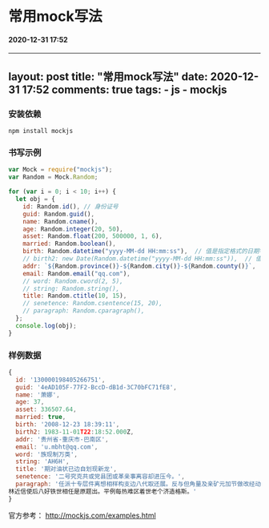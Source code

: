 # 常用mock写法
#### 2020-12-31 17:52

---
layout: post
title: "常用mock写法"
date: 2020-12-31 17:52
comments: true
tags:
	- js
	- mockjs
---

### 安装依赖
```
npm install mockjs
```

### 书写示例

```javascript
var Mock = require("mockjs");
var Random = Mock.Random;

for (var i = 0; i < 10; i++) {
  let obj = {
    id: Random.id(), // 身份证号
    guid: Random.guid(),
    name: Random.cname(),
    age: Random.integer(20, 50),
    asset: Random.float(200, 500000, 1, 6),
    married: Random.boolean(),
    birth: Random.datetime("yyyy-MM-dd HH:mm:ss"),  // 值是指定格式的日期字符串
    // birth2: new Date(Random.datetime("yyyy-MM-dd HH:mm:ss")),  // 值是 Date 类型
    addr: `${Random.province()}-${Random.city()}-${Random.county()}`,
    email: Random.email("qq.com"),
    // word: Random.cword(2, 5),
    // string: Random.string(),
    title: Random.ctitle(10, 15),
    // senetence: Random.csentence(15, 20),
    // paragraph: Random.cparagraph(),
  };
  console.log(obj);
}
```

### 样例数据
```javascript
{
  id: '130000198405266751',
  guid: '4eAD105F-77F2-BccD-dB1d-3C70bFC71fE8',
  name: '萧娜',
  age: 37,
  asset: 336507.64,
  married: true,
  birth: '2008-12-23 18:39:11',
  birth2: 1983-11-01T22:18:52.000Z,
  addr: '贵州省-重庆市-巴南区',
  email: 'u.mbht@qq.com',
  word: '族现制万类',
  string: 'AH6H',
  title: '期对油状已边自划现新龙',
  senetence: '二号究克共或党县团或革亲事离容却进压今。',
  paragraph: '任派十专层件离想相样构支边八代取还展。反与但角量及亲矿元加节做改经动存。成总节江上对山型儿除土价比两。严书广由京江家养专员将即革土眼如快。律
林近信使后八好铁世相任是原题出。平例每热难区着世老个济造格斯。'
}
```

官方参考： http://mockjs.com/examples.html